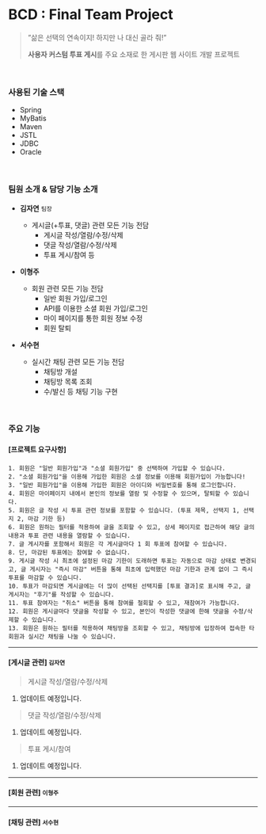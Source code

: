 # BCD : Final Team Project
> ”삶은 선택의 연속이지! 하지만 나 대신 골라 줘!”  
>
> **사용자 커스텀 투표 게시**를 주요 소재로 한 게시판 웹 사이트 개발 프로젝트

<br />   

### 사용된 기술 스택
- Spring
- MyBatis
- Maven
- JSTL
- JDBC
- Oracle

<br />   

### 팀원 소개 & 담당 기능 소개
- **김자연**  `팀장`
  - 게시글(+투표, 댓글) 관련 모든 기능 전담
    - 게시글 작성/열람/수정/삭제
    - 댓글 작성/열람/수정/삭제
    - 투표 게시/참여 등
     
- **이형주**
  - 회원 관련 모든 기능 전담
    - 일반 회원 가입/로그인
    - API를 이용한 소셜 회원 가입/로그인
    - 마이 페이지를 통한 회원 정보 수정
    - 회원 탈퇴
 
- **서수현**
  - 실시간 채팅 관련 모든 기능 전담
    - 채팅방 개설
    - 채팅방 목록 조회
    - 수/발신 등 채팅 기능 구현
 
<br />    

### 주요 기능
#### [프로젝트 요구사항]
```
1. 회원은 "일반 회원가입"과 "소셜 회원가입" 중 선택하여 가입할 수 있습니다.
2. "소셜 회원가입"을 이용해 가입한 회원은 소셜 정보를 이용해 회원가입이 가능합니다! 
3. "일반 회원가입"을 이용해 가입한 회원은 아이디와 비밀번호를 통해 로그인합니다.
4. 회원은 마이페이지 내에서 본인의 정보를 열람 및 수정할 수 있으며, 탈퇴할 수 있습니다.
5. 회원은 글 작성 시 투표 관련 정보를 포함할 수 있습니다. (투표 제목, 선택지 1, 선택지 2, 마감 기한 등)
6. 회원은 원하는 필터를 적용하여 글을 조회할 수 있고, 상세 페이지로 접근하여 해당 글의 내용과 투표 관련 내용을 열람할 수 있습니다.
7. 글 게시자를 포함해서 회원은 각 게시글마다 1 회 투표에 참여할 수 있습니다.
8. 단, 마감된 투표에는 참여할 수 없습니다.
9. 게시글 작성 시 최초에 설정된 마감 기한이 도래하면 투표는 자동으로 마감 상태로 변경되고, 글 게시자는 "즉시 마감" 버튼을 통해 최초에 입력했던 마감 기한과 관계 없이 그 즉시 투표를 마감할 수 있습니다.
10. 투표가 마감되면 게시글에는 더 많이 선택된 선택지를 [투표 결과]로 표시해 주고, 글 게시자는 "후기"를 작성할 수 있습니다.
11. 투표 참여자는 "취소" 버튼을 통해 참여를 철회할 수 있고, 재참여가 가능합니다.
12. 회원은 게시글마다 댓글을 작성할 수 있고, 본인이 작성한 댓글에 한해 댓글을 수정/삭제할 수 있습니다.
13. 회원은 원하는 필터를 적용하여 채팅방을 조회할 수 있고, 채팅방에 입장하여 접속한 타 회원과 실시간 채팅을 나눌 수 있습니다.
```
----
#### [게시글 관련] `김자연`   
> 게시글 작성/열람/수정/삭제
  1. 업데이트 예정입니다.
     
> 댓글 작성/열람/수정/삭제
  1. 업데이트 예정입니다.

> 투표 게시/참여
  1. 업데이트 예정입니다.

----
#### [회원 관련] `이형주`  


----
#### [채팅 관련] `서수현`  


